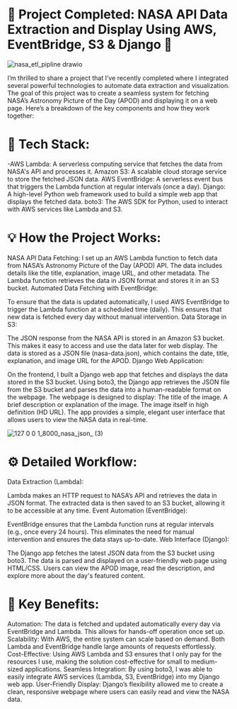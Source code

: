 # 🚀 Project Completed: NASA API Data Extraction and Display Using AWS, EventBridge, S3 & Django 🌌

![nasa_etl_pipline drawio](https://github.com/user-attachments/assets/719ca71a-cc56-44b2-98a3-48a059f78fcb)


I’m thrilled to share a project that I’ve recently completed where I integrated several powerful technologies to automate data extraction and visualization. The goal of this project was to create a seamless system for fetching NASA’s Astronomy Picture of the Day (APOD) and displaying it on a web page. Here’s a breakdown of the key components and how they work together:

# 🔧 Tech Stack:
-AWS Lambda: A serverless computing service that fetches the data from NASA's API and processes it.
Amazon S3: A scalable cloud storage service to store the fetched JSON data.
AWS EventBridge: A serverless event bus that triggers the Lambda function at regular intervals (once a day).
Django: A high-level Python web framework used to build a simple web app that displays the fetched data.
boto3: The AWS SDK for Python, used to interact with AWS services like Lambda and S3.
# 💡 How the Project Works:
NASA API Data Fetching:
I set up an AWS Lambda function to fetch data from NASA’s Astronomy Picture of the Day (APOD) API. The data includes details like the title, explanation, image URL, and other metadata.
The Lambda function retrieves the data in JSON format and stores it in an S3 bucket.
Automated Data Fetching with EventBridge:

To ensure that the data is updated automatically, I used AWS EventBridge to trigger the Lambda function at a scheduled time (daily).
This ensures that new data is fetched every day without manual intervention.
Data Storage in S3:

The JSON response from the NASA API is stored in an Amazon S3 bucket. This makes it easy to access and use the data later for web display.
The data is stored as a JSON file (nasa-data.json), which contains the date, title, explanation, and image URL for the APOD.
Django Web Application:

On the frontend, I built a Django web app that fetches and displays the data stored in the S3 bucket.
Using boto3, the Django app retrieves the JSON file from the S3 bucket and parses the data into a human-readable format on the webpage.
The webpage is designed to display:
The title of the image.
A brief description or explanation of the image.
The image itself in high definition (HD URL).
The app provides a simple, elegant user interface that allows users to view the NASA data in real-time.

![127 0 0 1_8000_nasa_json_ (3)](https://github.com/user-attachments/assets/e9caa7b7-8337-441d-b454-dbec1ea94029)


# ⚙️ Detailed Workflow:
Data Extraction (Lambda):

Lambda makes an HTTP request to NASA’s API and retrieves the data in JSON format.
The extracted data is then saved to an S3 bucket, allowing it to be accessible at any time.
Event Automation (EventBridge):

EventBridge ensures that the Lambda function runs at regular intervals (e.g., once every 24 hours).
This eliminates the need for manual intervention and ensures the data stays up-to-date.
Web Interface (Django):

The Django app fetches the latest JSON data from the S3 bucket using boto3.
The data is parsed and displayed on a user-friendly web page using HTML/CSS.
Users can view the APOD image, read the description, and explore more about the day's featured content.

# 🌟 Key Benefits:

Automation: The data is fetched and updated automatically every day via EventBridge and Lambda. This allows for hands-off operation once set up.
Scalability: With AWS, the entire system can scale based on demand. Both Lambda and EventBridge handle large amounts of requests effortlessly.
Cost-Effective: Using AWS Lambda and S3 ensures that I only pay for the resources I use, making the solution cost-effective for small to medium-sized applications.
Seamless Integration: By using boto3, I was able to easily integrate AWS services (Lambda, S3, EventBridge) into my Django web app.
User-Friendly Display: Django’s flexibility allowed me to create a clean, responsive webpage where users can easily read and view the NASA data.


